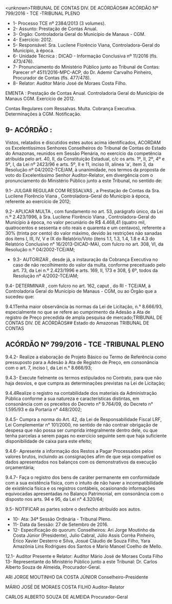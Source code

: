 &lt;unknown&gt;TRIBUNAL DE CONTAS DIV. DE ACÓRDÃOS## ACÓRDÃO Nº 799/2016 - TCE -TRIBUNAL PLENO

- 1- Processo TCE nº 2384/2013 (3 volumes).
- 2- Assunto: Prestação de Contas Anual.
- 3- Órgão: Controladoria Geral do Município de Manaus - CGM.
- 4- Exercício: 2012.
- 5-  Responsável: Sra.  Lucilene  Florêncio  Viana,  Controladora-Geral  do  Município,  à época.
- 6- Unidade Técnica : DICAD - Informação Conclusiva nº 11/2016 (fls. 473/476).
- 7-  Pronunciamento  do Ministério Público  junto  ao Tribunal  de Contas: Parecer  nº 4511/2016-MPC-ACP,  do  Dr.  Ademir  Carvalho  Pinheiro,  Procurador  de  Contas  (fls. 477/478).
- 8- Relator: Auditor Mário José de Moraes Costa Filho.

EMENTA : Prestação de Contas Anual. Controladoria  Geral  do  Município  de Manaus  CGM. Exercício de 2012.

Contas Regulares com Ressalvas. Multa. Cobrança Executiva. Determinações à CGM. Notificação.

## 9- ACÓRDÃO :

Vistos, relatados e discutidos estes autos acima identificados, ACORDAM os Excelentíssimos Senhores Conselheiros do Tribunal de Contas do Estado do Amazonas, reunidos em Sessão Plenária, no exercício da competência atribuída pelo art. 40,  II, da Constituição Estadual, c/c os arts. 1º, II, 2º, 4º e 5º, I, da Lei nº 2423/96 e arts. 5º, II e 11, inciso  III,  alínea  'a',  item  3,  da  Resolução  nº  04/2002-TCE/AM, à  unanimidade, nos termos da proposta de voto do Excelentíssimo Senhor Auditor-Relator, em divergência com o pronunciamento do Ministério Público junto a este Tribunal, no sentido de:

9.1- JULGAR REGULAR COM RESSALVAS , a Prestação de Contas da Sra. Lucilene  Florêncio  Viana , Controladora-Geral  do Município  à  época,  referente  ao exercício de 2012;

9.2- APLICAR MULTA , com fundamento no art. 53, parágrafo único, da Lei n.º 2.423/1996, à Sra. Lucilene Florêncio Viana , Controladora-Geral do Município à época, no valor pecuniário de R$ 4.468,41 (quatro mil, quatrocentos e sessenta e oito reais e quarenta e um centavos), referente a 30% (trinta por cento) do valor máximo, devido às restrições não sanadas dos itens I, III, IV, V e  IX do Relatório/Voto (itens 1.1, 1.3, 1.4, 1.8 e  4.3  do  Relatório  Conclusivo  n°  16/2013-DICAD-MA),  com  fulcro  no  art.  308,  VI,  da Resolução n.º 04/2002-TCE/AM;

- 9.3-  AUTORIZAR ,  desde já, a instauração da Cobrança Executiva no caso de  não  recolhimento  do  valor  da  multa,  conforme  preceituado  pelo  art.  73,  da  Lei  n.º 2.423/1996 e arts. 169, II, 173 e 308, § 6º, todos da Resolução nº 4/2002-TCE/AM;

9.4-  DETERMINAR , com  fulcro  no  art.  162, caput , do  RI  -  TCE/AM,  à Controladoria Geral do Município de Manaus - CGM, ou ao Órgão que a sucedeu que:

9.4.1Tenha  maior  observância às  normas  da  Lei  de  Licitação,  n.° 8.666/93, especialmente no que se refere ao cumprimento da Adesão a Ata de registro de Preço precedida de ampla pesquisa de mercado;TRIBUNAL DE CONTAS DIV. DE ACÓRDÃOS## Estado do Amazonas TRIBUNAL DE CONTAS

## ACÓRDÃO Nº 799/2016 - TCE -TRIBUNAL PLENO

9.4.2- Realize a elaboração de Projeto Básico ou Termo de Referência como pressuposto para a Adesão à Ata de Registro de Preço, em consonância com o art. 7, inciso I, da Lei n.° 8.666/93;

9.4.3- Execute fielmente os termos estipulados no Contrato, para  que não haja desvios, e que cumpra as determinações previstas na Lei de Licitação;

9.4.4Realize o registro na contabilidade dos materiais da Administração Pública conforme a sua natureza e características distintas, em consonância  com  os  preceitos  do  Decreto  n°  9.764/09,  do  Decreto  n°  1.595/93  e  da Portaria n° 448/2002;

9.4.5- Cumpra a norma do Art. 42, da Lei de Responsabilidade Fiscal LRF, Lei Complementar n° 101/2000, no sentido de  não contrair obrigação de despesa que não possa ser cumprida integralmente dentro dele, ou  que tenha parcelas a serem pagas no exercício seguinte sem que haja suficiente disponibilidade de caixa para este efeito;

9.4.6- Apresente a informação dos Restos a Pagar Processados pelos valores  brutos,  incluindo  as  consignações  afim  de  que  seja  compatível  os  dados apresentados nos balanços com os demonstrativos da execução orçamentária;

9.4.7- Faça o registro dos bens de caráter permanente em conformidade com a sua existência física, com o intuito de não haver a incompatibilidade de existência física  e  os  registros contábeis, ocasionando informações equivocadas apresentadas no Balanço  Patrimonial,  em  consonância  com  o  disposto  nos  arts.  94  e  95,  da  Lei  n° 4.320/64;

9.5- NOTIFICAR as partes sobre o desfecho atribuído aos autos.

- 10- Ata: 34ª Sessão Ordinária - Tribunal Pleno.
- 11- Data da Sessão: 27 de Setembro de 2016.
- 12-  Especificação  do  quorum: Conselheiros:  Ari  Jorge  Moutinho  da  Costa  Júnior (Presidente),  Julio  Cabral,  Júlio  Assis  Corrêa  Pinheiro,  Érico  Xavier  Desterro  e  Silva, Josué Cláudio de Souza Filho, Yara Amazônia Lins Rodrigues dos Santos e Mario Manoel Coelho de Mello.

12.1- Auditor Presente e Relator: Auditor Mário José de Moraes Costa Filho 13-  Representante  do  Ministério  Público  junto  a  este Tribunal: Dr.  Carlos  Alberto Souza de Almeida, Procurador-Geral.

ARI JORGE MOUTINHO DA COSTA JÚNIOR Conselheiro-Presidente

MÁRIO JOSÉ DE MORAES COSTA FILHO Auditor-Relator

CARLOS ALBERTO SOUZA DE ALMEIDA Procurador-Geral